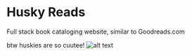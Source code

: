# Husky Reads
Full stack book cataloging website, similar to Goodreads.com

btw huskies are so cuutee!
![alt text](https://www.thesun.co.uk/wp-content/uploads/2017/06/nintchdbpict000330466901.jpg)
